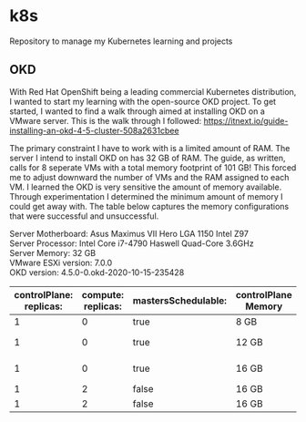 # k8s
Repository to manage my Kubernetes learning and projects

## OKD
With Red Hat OpenShift being a leading commercial Kubernetes distribution, I wanted to start my learning with the open-source OKD project. To get started, I wanted to find a walk through aimed at installing OKD on a VMware server. This is the walk through I followed: https://itnext.io/guide-installing-an-okd-4-5-cluster-508a2631cbee

The primary constraint I have to work with is a limited amount of RAM. The server I intend to install OKD on has 32 GB of RAM. The guide, as written, calls for 8 seperate VMs with a total memory footprint of 101 GB! This forced me to adjust downward the number of VMs and the RAM assigned to each VM. I learned the OKD is very sensitive the amount of memory available. Through experimentation I determined the minimum amount of memory I could get away with. The table below captures the memory configurations that were successful and unsuccessful.

Server Motherboard: Asus Maximus VII Hero LGA 1150 Intel Z97<br>
Server Processor: Intel Core i7-4790 Haswell Quad-Core 3.6GHz<br>
Server Memory: 32 GB<br>
VMware ESXi version: 7.0.0<br>
OKD version: 4.5.0-0.okd-2020-10-15-235428

| controlPlane:<br>replicas: | compute:<br>replicas: | mastersSchedulable: | controlPlane Memory | computer Memory | Bootstrap Time | Console Available | Monitoring Available |
|----------------------------|-----------------------|---------------------|---------------------|-----------------|----------------|-------------------|----------------------|
| 1                          | 0                     | true                | 8 GB                | N/A             | 14m17s         | False             | False                |
| 1                          | 0                     | true                | 12 GB               | N/A             | 12m24s         | True (15m)        | True (15m)           |
| 1                          | 0                     | true                | 16 GB               | N/A             | 14m48s         | True (14m)        | True (15m)           |
| 1                          | 2                     | false               | 16 GB               | 4 GB            | 12m54s         | False             | False                |
| 1                          | 2                     | false               | 16 GB               | 6 GB            |                |                   |                      |
